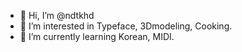 - 👋 Hi, I’m @ndtkhd
- 👀 I’m interested in Typeface, 3Dmodeling, Cooking.
- 🌱 I’m currently learning Korean, MIDI.
